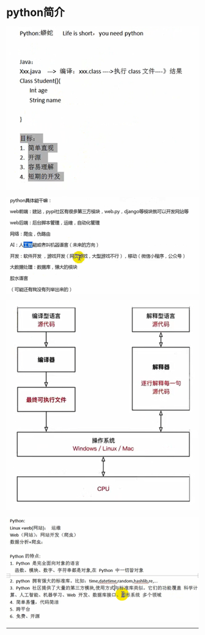 # python简介

![20200123_215450_77](image/20200123_215450_77.png)

![20200123_220446_16](image/20200123_220446_16.png)

![20200125_212421_14](image/20200125_212421_14.png)

![20200125_212442_35](image/20200125_212442_35.png)


---
